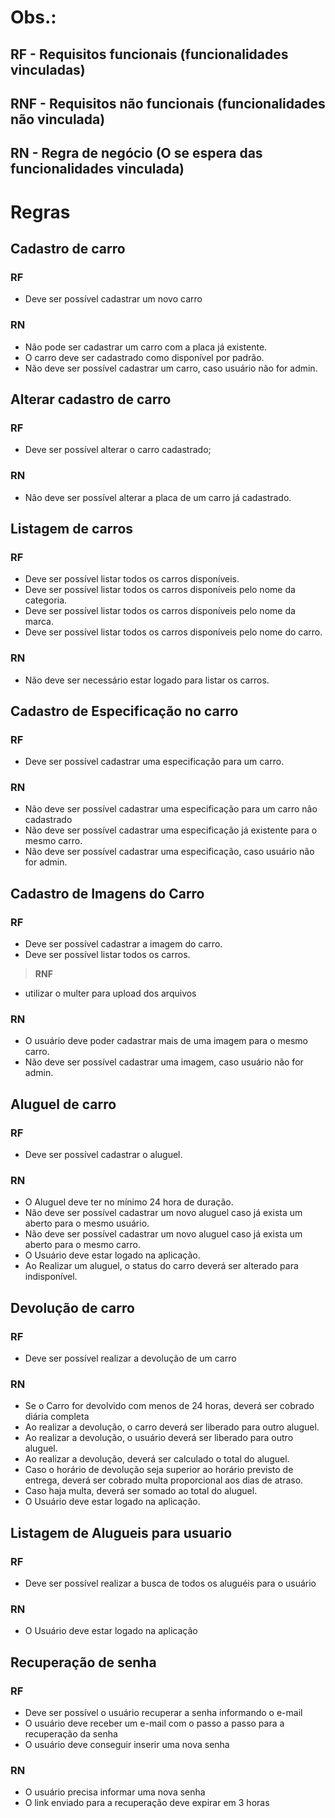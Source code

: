 # Obs.:
## RF - Requisitos funcionais (funcionalidades vinculadas)
## RNF - Requisitos não funcionais (funcionalidades não vinculada)
## RN - Regra de negócio (O se espera das funcionalidades vinculada)

# Regras

## Cadastro de carro

### **RF**
- Deve ser possível cadastrar um novo carro

### **RN**
- Não pode ser cadastrar um carro com a placa já existente.
- O carro deve ser cadastrado como disponível por padrão.
- Não deve ser possível cadastrar um carro, caso usuário não for admin.

## Alterar cadastro de carro
### **RF**
- Deve ser possível alterar o carro cadastrado;

### **RN**
- Não deve ser possível alterar a placa de um carro já cadastrado.

## Listagem de carros
### **RF**
- Deve ser possível listar todos os carros disponíveis.
- Deve ser possível listar todos os carros disponíveis pelo nome da categoria.
- Deve ser possível listar todos os carros disponíveis pelo nome da marca.
- Deve ser possível listar todos os carros disponíveis pelo nome do carro.


<!-- - Deve ser possível listar todos os carros disponíveis em um período. --> 

### **RN**
- Não deve ser necessário estar logado para listar os carros.

## Cadastro de Especificação no carro
### **RF**
- Deve ser possível cadastrar uma especificação para um carro.

### **RN**
- Não deve ser possível cadastrar uma especificação para um carro não cadastrado
- Não deve ser possível cadastrar uma especificação já existente para o mesmo carro.
- Não deve ser possível cadastrar uma especificação, caso usuário não for admin.

## Cadastro de Imagens do Carro
### **RF**
- Deve ser possível cadastrar a imagem do carro.
- Deve ser possível listar todos os carros.

> **RNF**
- utilizar o multer para upload dos arquivos

### **RN**
- O usuário deve poder cadastrar mais de uma imagem para o mesmo carro.
- Não deve ser possível cadastrar uma imagem, caso usuário não for admin.


## Aluguel de carro
### **RF**
- Deve ser possível cadastrar o aluguel.

### **RN**
- O Aluguel deve ter no mínimo 24 hora de duração.
- Não deve ser possível cadastrar um novo aluguel caso já exista um aberto para o mesmo usuário.
- Não deve ser possível cadastrar um novo aluguel caso já exista um aberto para o mesmo carro.
- O Usuário deve estar logado na aplicação.
- Ao Realizar um aluguel, o status do carro deverá ser alterado para indisponível.


## Devolução de carro

### **RF**
- Deve ser possível realizar a devolução de um carro

### **RN**
- Se o Carro for devolvido com menos de 24 horas, deverá ser cobrado diária completa
- Ao realizar a devolução, o carro deverá ser liberado para outro aluguel.
- Ao realizar a devolução, o usuário deverá ser liberado para outro aluguel.
- Ao realizar a devolução, deverá ser calculado o total do aluguel.
- Caso o horário de devolução seja superior ao horário previsto de entrega, deverá ser cobrado
multa proporcional aos dias de atraso.
- Caso haja multa, deverá ser somado ao total do aluguel.
- O Usuário deve estar logado na aplicação.


## Listagem de Alugueis para usuario

### **RF**
- Deve ser possível realizar a busca de todos os aluguéis para o usuário

### **RN**
- O Usuário deve estar logado na aplicação


## Recuperação de senha

### **RF**
- Deve ser possível o usuário recuperar a senha informando o e-mail
- O usuário deve receber um e-mail com o passo a passo para a recuperação da senha
- O usuário deve conseguir inserir uma nova senha

### **RN**
- O usuário precisa informar uma nova senha
- O link enviado para a recuperação deve expirar em 3 horas
